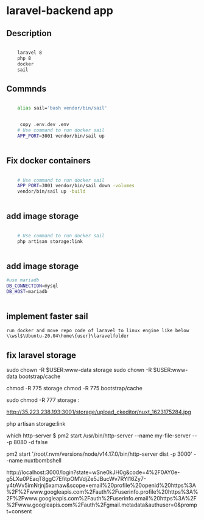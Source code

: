 # laravel-backend app

## Description

```bash

    laravel 8 
    php 8 
    docker 
    sail

```
## Commnds

```bash

    alias sail='bash vendor/bin/sail'


     copy .env.dev .env
    # Use command to run docker sail
    APP_PORT=3001 vendor/bin/sail up
    
```
## Fix docker containers 

```bash

    # Use command to run docker sail
    APP_PORT=3001 vendor/bin/sail down -volumes
    vendor/bin/sail up -build
    
```

## add image storage 

```bash

    # Use command to run docker sail
    php artisan storage:link
    
```
## add image storage 

```bash
#use mariadb
DB_CONNECTION=mysql
DB_HOST=mariadb
    
```


## implement faster sail

```bash
run docker and move repo code of laravel to linux engine like below
\\wsl$\Ubuntu-20.04\home\{user}\laravelfolder
```


## fix laravel storage 

sudo chown -R $USER:www-data storage
sudo chown -R $USER:www-data bootstrap/cache

chmod -R 775 storage
chmod -R 775 bootstrap/cache

sudo chmod -R 777 storage :

http://35.223.238.193:3001/storage/upload_ckeditor/nuxt_1623175284.jpg


php artisan storage:link 

which http-server
$ pm2 start /usr/bin/http-server --name my-file-server -- -p 8080 -d false


pm2 start '/root/.nvm/versions/node/v14.17.0/bin/http-server dist -p 3000'  --name nuxtbombshell


http://localhost:3000/login?state=wSne0kJH0g&code=4%2F0AY0e-g5LXu0PEaqT8ggC7EfitpOMVdjZe5JBucWv7RYI16Zy7-y4tAVv5imNrjnj5xamaw&scope=email%20profile%20openid%20https%3A%2F%2Fwww.googleapis.com%2Fauth%2Fuserinfo.profile%20https%3A%2F%2Fwww.googleapis.com%2Fauth%2Fuserinfo.email%20https%3A%2F%2Fwww.googleapis.com%2Fauth%2Fgmail.metadata&authuser=0&prompt=consent
